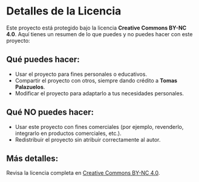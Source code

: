 # Detalles de la Licencia

Este proyecto está protegido bajo la licencia **Creative Commons BY-NC 4.0**. Aquí tienes un resumen de lo que puedes y no puedes hacer con este proyecto:

## Qué puedes hacer:
- Usar el proyecto para fines personales o educativos.
- Compartir el proyecto con otros, siempre dando crédito a **Tomas Palazuelos**.
- Modificar el proyecto para adaptarlo a tus necesidades personales.

## Qué NO puedes hacer:
- Usar este proyecto con fines comerciales (por ejemplo, revenderlo, integrarlo en productos comerciales, etc.).
- Redistribuir el proyecto sin atribuir correctamente al autor.

## Más detalles:
Revisa la licencia completa en [Creative Commons BY-NC 4.0](https://creativecommons.org/licenses/by-nc/4.0/).
